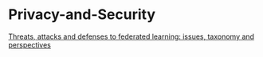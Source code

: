 # Privacy-and-Security


[Threats, attacks and defenses to federated learning: issues, taxonomy and perspectives](https://cybersecurity.springeropen.com/articles/10.1186/s42400-021-00105-6)
